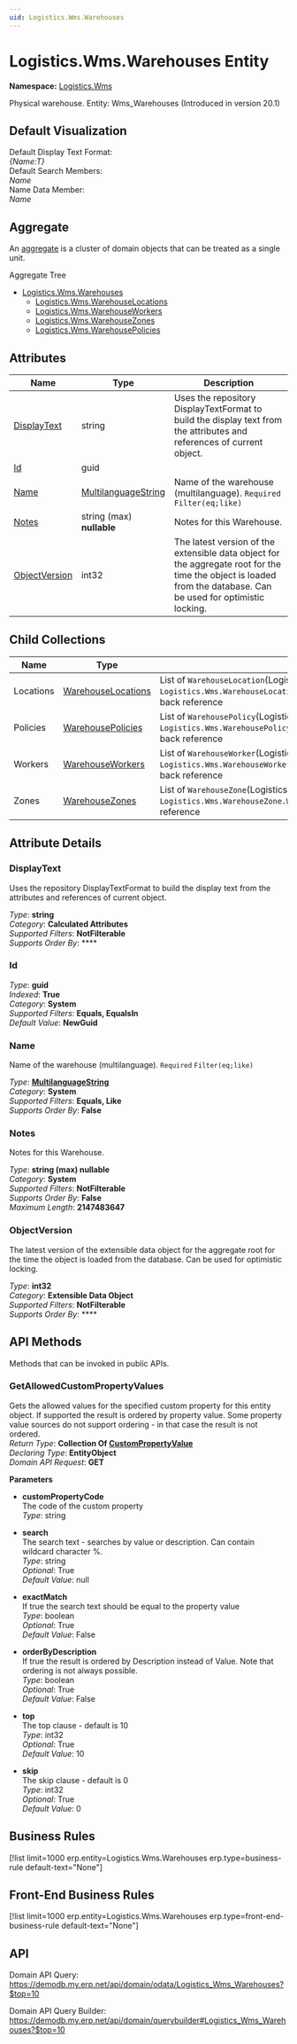 ```yaml
---
uid: Logistics.Wms.Warehouses
---
```

# Logistics.Wms.Warehouses Entity

**Namespace:** [Logistics.Wms](Logistics.Wms.md)  

Physical warehouse. Entity: Wms_Warehouses (Introduced in version 20.1)

## Default Visualization
Default Display Text Format:  
_{Name:T}_  
Default Search Members:  
_Name_  
Name Data Member:  
_Name_  

## Aggregate
An [aggregate](https://docs.erp.net/tech/advanced/concepts/aggregates.html) is a cluster of domain objects that can be treated as a single unit.  

Aggregate Tree  
* [Logistics.Wms.Warehouses](Logistics.Wms.Warehouses.md)  
  * [Logistics.Wms.WarehouseLocations](Logistics.Wms.WarehouseLocations.md)  
  * [Logistics.Wms.WarehouseWorkers](Logistics.Wms.WarehouseWorkers.md)  
  * [Logistics.Wms.WarehouseZones](Logistics.Wms.WarehouseZones.md)  
  * [Logistics.Wms.WarehousePolicies](Logistics.Wms.WarehousePolicies.md)  

## Attributes

| Name | Type | Description |
| ---- | ---- | --- |
| [DisplayText](Logistics.Wms.Warehouses.md#displaytext) | string | Uses the repository DisplayTextFormat to build the display text from the attributes and references of current object. 
| [Id](Logistics.Wms.Warehouses.md#id) | guid |  
| [Name](Logistics.Wms.Warehouses.md#name) | [MultilanguageString](../data-types.md#multilanguagestring) | Name of the warehouse (multilanguage). `Required` `Filter(eq;like)` 
| [Notes](Logistics.Wms.Warehouses.md#notes) | string (max) __nullable__ | Notes for this Warehouse. 
| [ObjectVersion](Logistics.Wms.Warehouses.md#objectversion) | int32 | The latest version of the extensible data object for the aggregate root for the time the object is loaded from the database. Can be used for optimistic locking. 

## Child Collections

| Name | Type | Description |
| ---- | ---- | --- |
| Locations | [WarehouseLocations](Logistics.Wms.WarehouseLocations.md) | List of `WarehouseLocation`(Logistics.Wms.WarehouseLocations.md) child objects, based on the `Logistics.Wms.WarehouseLocation.Warehouse`(Logistics.Wms.WarehouseLocations.md#warehouse) back reference 
| Policies | [WarehousePolicies](Logistics.Wms.WarehousePolicies.md) | List of `WarehousePolicy`(Logistics.Wms.WarehousePolicies.md) child objects, based on the `Logistics.Wms.WarehousePolicy.Warehouse`(Logistics.Wms.WarehousePolicies.md#warehouse) back reference 
| Workers | [WarehouseWorkers](Logistics.Wms.WarehouseWorkers.md) | List of `WarehouseWorker`(Logistics.Wms.WarehouseWorkers.md) child objects, based on the `Logistics.Wms.WarehouseWorker.Warehouse`(Logistics.Wms.WarehouseWorkers.md#warehouse) back reference 
| Zones | [WarehouseZones](Logistics.Wms.WarehouseZones.md) | List of `WarehouseZone`(Logistics.Wms.WarehouseZones.md) child objects, based on the `Logistics.Wms.WarehouseZone.Warehouse`(Logistics.Wms.WarehouseZones.md#warehouse) back reference 


## Attribute Details

### DisplayText

Uses the repository DisplayTextFormat to build the display text from the attributes and references of current object.

_Type_: **string**  
_Category_: **Calculated Attributes**  
_Supported Filters_: **NotFilterable**  
_Supports Order By_: ****  

### Id

_Type_: **guid**  
_Indexed_: **True**  
_Category_: **System**  
_Supported Filters_: **Equals, EqualsIn**  
_Default Value_: **NewGuid**  

### Name

Name of the warehouse (multilanguage). `Required` `Filter(eq;like)`

_Type_: **[MultilanguageString](../data-types.md#multilanguagestring)**  
_Category_: **System**  
_Supported Filters_: **Equals, Like**  
_Supports Order By_: **False**  

### Notes

Notes for this Warehouse.

_Type_: **string (max) __nullable__**  
_Category_: **System**  
_Supported Filters_: **NotFilterable**  
_Supports Order By_: **False**  
_Maximum Length_: **2147483647**  

### ObjectVersion

The latest version of the extensible data object for the aggregate root for the time the object is loaded from the database. Can be used for optimistic locking.

_Type_: **int32**  
_Category_: **Extensible Data Object**  
_Supported Filters_: **NotFilterable**  
_Supports Order By_: ****  


## API Methods

Methods that can be invoked in public APIs.

### GetAllowedCustomPropertyValues

Gets the allowed values for the specified custom property for this entity object.              If supported the result is ordered by property value. Some property value sources do not support ordering - in that case the result is not ordered.  
_Return Type_: **Collection Of [CustomPropertyValue](../data-types.md#general.custompropertyvalue)**  
_Declaring Type_: **EntityObject**  
_Domain API Request_: **GET**  

**Parameters**  
  * **customPropertyCode**  
    The code of the custom property  
    _Type_: string  

  * **search**  
    The search text - searches by value or description. Can contain wildcard character %.  
    _Type_: string  
     _Optional_: True  
    _Default Value_: null  

  * **exactMatch**  
    If true the search text should be equal to the property value  
    _Type_: boolean  
     _Optional_: True  
    _Default Value_: False  

  * **orderByDescription**  
    If true the result is ordered by Description instead of Value. Note that ordering is not always possible.  
    _Type_: boolean  
     _Optional_: True  
    _Default Value_: False  

  * **top**  
    The top clause - default is 10  
    _Type_: int32  
     _Optional_: True  
    _Default Value_: 10  

  * **skip**  
    The skip clause - default is 0  
    _Type_: int32  
     _Optional_: True  
    _Default Value_: 0  



## Business Rules

[!list limit=1000 erp.entity=Logistics.Wms.Warehouses erp.type=business-rule default-text="None"]

## Front-End Business Rules

[!list limit=1000 erp.entity=Logistics.Wms.Warehouses erp.type=front-end-business-rule default-text="None"]

## API

Domain API Query:
<https://demodb.my.erp.net/api/domain/odata/Logistics_Wms_Warehouses?$top=10>

Domain API Query Builder:
<https://demodb.my.erp.net/api/domain/querybuilder#Logistics_Wms_Warehouses?$top=10>

